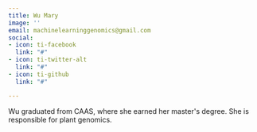 ```yaml
---
title: Wu Mary
image: ''
email: machinelearninggenomics@gmail.com
social:
- icon: ti-facebook
  link: "#"
- icon: ti-twitter-alt
  link: "#"
- icon: ti-github
  link: "#"

---
```

Wu graduated from CAAS, where she earned her master's degree. She is responsible for plant genomics.